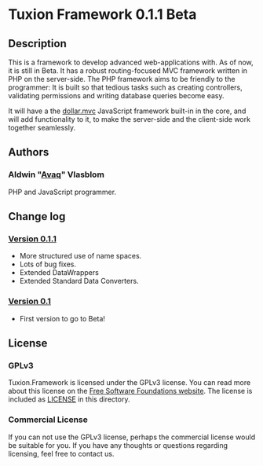 # Tuxion Framework 0.1.1 Beta

## Description

This is a framework to develop advanced web-applications with. As of now, it is still in
Beta. It has a robust routing-focused MVC framework written in PHP on the server-side.
The PHP framework aims to be  friendly to the programmer: It is built so that tedious
tasks such as creating controllers, validating permissions and writing database queries
become easy.

It will have a the [dollar.mvc](https://github.com/Avaq/dollar.mvc) JavaScript framework
built-in in the core, and will add functionality to it, to make the server-side and the
client-side work together seamlessly.

## Authors

### Aldwin "[Avaq](https://github.com/Avaq)" Vlasblom

PHP and JavaScript programmer.

## Change log

### [Version 0.1.1](https://github.com/Tuxion/tuxion.framework/tree/master)
 * More structured use of name spaces.
 * Lots of bug fixes.
 * Extended DataWrappers
 * Extended Standard Data Converters.

### [Version 0.1](https://github.com/Tuxion/tuxion.framework/tree/940779eee25311464b17c41b98b2f58dfa43940c)
 * First version to go to Beta!

## License

### GPLv3

Tuxion.Framework is licensed under the GPLv3 license. You can read more about this license
on the [Free Software Foundations website](http://www.gnu.org/licenses/gpl-3.0.html). The
license is included as [LICENSE](https://github.com/Tuxion/tuxion.framework/blob/master/LICENSE)
in this directory.

### Commercial License

If you can not use the GPLv3 license, perhaps the commercial license would be suitable for
you. If you have any thoughts or questions regarding licensing, feel free to contact us.

